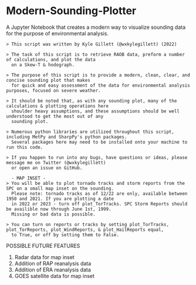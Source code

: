 # Modern-Sounding-Plotter
A Jupyter Notebook that creates a modern way to visualize sounding data for the purpose of environmental analysis.


    > This script was written by Kyle Gillett (@wxkylegillett) (2022)
    
    > The task of this script is to retrieve RAOB data, preform a number of calculations, and plot the data 
      on a Skew-T & hodograph.
    
    > The purpose of this script is to provide a modern, clean, clear, and concise sounding plot that makes
      for quick and easy assessment of the data for environmental analysis purposes, focused on severe weather.
      
    > It should be noted that, as with any sounding plot, many of the calculations & plotting operations here
      shoulder heavy assumptions, and these assumptions should be well understood to get the most out of any 
      sounding plot.
      
    > Numerous python libraries are utilized throughout this script, including MetPy and SharpPy's python packages. 
      Several packages here may need to be installed onto your machine to run this code. 
      
    > If you happen to run into any bugs, have questions or ideas, please message me on Twitter (@wxkylegillett) 
      or open an issue on GitHub.
      
      - MAP INSET -
    > You will be able to plot tornado tracks and storm reports from the SPC on a small map inset on the sounding. 
      Please note: tornado tracks as of 12/22 are only, available between 1950 and 2021. If you are plotting a date 
      in 2022 or 2023 - turn off plot_TorTracks. SPC Storm Reports should be availible now through June 1st, 1999. 
      Missing or bad data is possible.
    
    > You can turn on reports or tracks by setting plot_TorTracks, plot_TorReports, plot_WindReports, & plot_HailReports equal,
      to True, or off by setting them to False.
    
    
POSSIBLE FUTURE FEATURES 
  1. Radar data for map inset 
  2. Addition of RAP reanalysis data 
  3. Addition of ERA reanalysis data
  4. GOES satellite data for map inset
